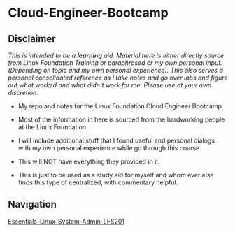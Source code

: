 # Cloud-Engineer-Bootcamp

## Disclaimer

*This is intended to be a **learning** aid.  Material here is either directly source from Linux Foundation Training or paraphrased or my own personal input. (Depending on topic and my own personal experience).  This also serves a personal consolidated reference as I take notes and go over labs and figure out what worked and what didn't work for me.  Please use at your own discretion.* 

* My repo and notes for the Linux Foundation Cloud Engineer Bootcamp

* Most of the information in here is sourced from the hardworking people at the Linux Foundation

* I will include additional stuff that I found useful and personal dialogs with my own personal experience while go through this course.

* This will NOT have everything they provided in it.

* This is just to be used as a study aid for myself and whom ever else finds this type of centralized, with commentary helpful.

## Navigation

[Essentials-Linux-System-Admin-LFS201](/Essentials-Linux-System-Admin-LFS201/Readme.md)
